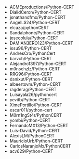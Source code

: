 + ACMEproductions/Python-CERT
+ DialidCeron/Python-CERT
+ jonathandfmx/Python-CERT
+ AngelLS24/Python-CERT
+ elcaza/pythonCERT
+ Sandalphone/Python-CERT
+ josecolula/Python-CERT
+ DAMIAN3ERO123/Python-CERT
+ iosu96/Python-CERT
+ AndresCro/PythonCert
+ barvch/Python-CERT
+ Alejandro1397/Python-CERT
+ m0nsehzlz/Python-CERT
+ RRG96/Python-CERT
+ danixut/Python-CERT
+ albeertovm/Python-CERT
+ ragderag/Python-CERT
+ Luisayala26/pythoncert
+ yevitb/Python-CERT
+ XimePortillo/Python-CERT
+ oscar011/python-cert
+ M0rn1ngSt4r/PythonCERT
+ yombi/Python-CERT
+ FernandoMX13/Python-CERT
+ Luis-David/Python-CERT
+ AlexisLM/PythonCERT
+ MauricioUrb/Python-CERT
+ CarlosNaranjoMx/PythonCERT
+ acv629/Python-CERT